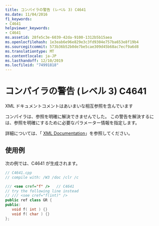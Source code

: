 ```yaml
---
title: コンパイラの警告 (レベル 3) C4641
ms.date: 11/04/2016
f1_keywords:
- C4641
helpviewer_keywords:
- C4641
ms.assetid: 28fe5c3e-6039-42da-9100-1312b5b15aea
ms.openlocfilehash: 1e3eab6e96e829e3c3fd9304e757ba653e8f19b4
ms.sourcegitcommit: 573b36b52b0de7be5cae309d45b68ac7ecf9a6d8
ms.translationtype: MT
ms.contentlocale: ja-JP
ms.lasthandoff: 12/10/2019
ms.locfileid: "74991818"
---
```

# <a name="compiler-warning-level-3-c4641"></a>コンパイラの警告 (レベル 3) C4641

XML ドキュメントコメントはあいまいな相互参照を含んでいます

コンパイラは、参照を明確に解決できませんでした。 この警告を解決するには、参照を明確にするために必要なパラメーター情報を指定します。

詳細については、「 [XML Documentation](../../build/reference/xml-documentation-visual-cpp.md)」を参照してください。

## <a name="example"></a>使用例

次の例では、C4641 が生成されます。

```cpp
// C4641.cpp
// compile with: /W3 /doc /clr /c

/// <see cref="f" />   // C4641
// try the following line instead
// /// <see cref="f(int)" />
public ref class GR {
public:
   void f( int ) {}
   void f( char ) {}
};
```
